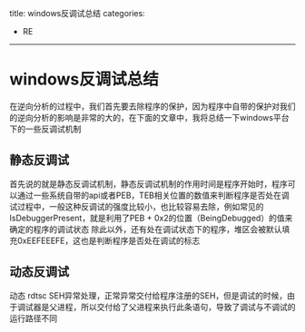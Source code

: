title: windows反调试总结
categories: 
- RE
---
# windows反调试总结

在逆向分析的过程中，我们首先要去除程序的保护，因为程序中自带的保护对我们的逆向分析的影响是非常的大的，在下面的文章中，我将总结一下windows平台下的一些反调试机制

## 静态反调试

首先说的就是静态反调试机制，静态反调试机制的作用时间是程序开始时，程序可以通过一些系统自带的api或者PEB，TEB相关位置的数值来判断程序是否处在调试过程中，一般这种反调试的强度比较小，也比较容易去除，例如常见的IsDebuggerPresent，就是利用了PEB + 0x2的位置（BeingDebugged）的值来确定的程序的调试状态
除此以外，还有处在调试状态下的程序，堆区会被默认填充0xEEFEEEFE，这也是判断程序是否处在调试的标志


## 动态反调试

动态
rdtsc
SEH异常处理，正常异常交付给程序注册的SEH，但是调试的时候，由于调试器是父进程，所以交付给了父进程来执行此条语句，导致了调试与不调试的运行路径不同